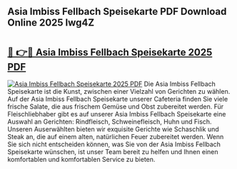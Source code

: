 ## Asia Imbiss Fellbach Speisekarte PDF Download Online 2025 lwg4Z

# <h2><a href="http://gc7zp6w.nevu.top/?p=Asia+Imbiss+Fellbach+Speisekarte">🔗 👉🔴 Asia Imbiss Fellbach Speisekarte 2025 PDF</a></h2>

[![Asia Imbiss Fellbach Speisekarte 2025 PDF](https://i.imgur.com/dBaPXMq.png)](http://gc7zp6w.nevu.top/?p=Asia+Imbiss+Fellbach+Speisekarte)
Die Asia Imbiss Fellbach Speisekarte ist die Kunst, zwischen einer Vielzahl von Gerichten zu wählen. Auf der Asia Imbiss Fellbach Speisekarte unserer Cafeteria finden Sie viele frische Salate, die aus frischem Gemüse und Obst zubereitet werden. Für Fleischliebhaber gibt es auf unserer Asia Imbiss Fellbach Speisekarte eine Auswahl an Gerichten: Rindfleisch, Schweinefleisch, Huhn und Fisch. Unseren Auserwählten bieten wir exquisite Gerichte wie Schaschlik und Steak an, die auf einem alten, natürlichen Feuer zubereitet werden. Wenn Sie sich nicht entscheiden können, was Sie von der Asia Imbiss Fellbach Speisekarte wünschen, ist unser Team bereit zu helfen und Ihnen einen komfortablen und komfortablen Service zu bieten.
